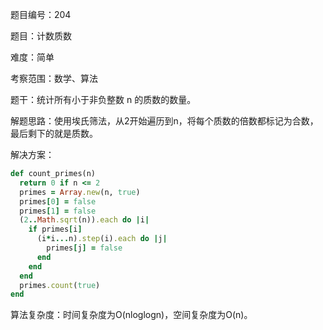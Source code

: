 题目编号：204

题目：计数质数

难度：简单

考察范围：数学、算法

题干：统计所有小于非负整数 n 的质数的数量。

解题思路：使用埃氏筛法，从2开始遍历到n，将每个质数的倍数都标记为合数，最后剩下的就是质数。

解决方案：

```ruby
def count_primes(n)
  return 0 if n <= 2
  primes = Array.new(n, true)
  primes[0] = false
  primes[1] = false
  (2..Math.sqrt(n)).each do |i|
    if primes[i]
      (i*i...n).step(i).each do |j|
        primes[j] = false
      end
    end
  end
  primes.count(true)
end
```

算法复杂度：时间复杂度为O(nloglogn)，空间复杂度为O(n)。